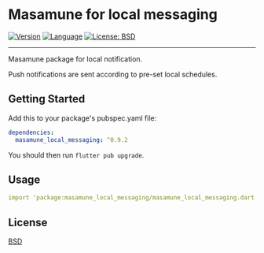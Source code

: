 # Masamune for local messaging

[![Version](https://img.shields.io/badge/version-0.9.2-blue.svg)](https://mathru.net)
[![Language](https://img.shields.io/badge/language-dart-blue.svg)](https://dart.dev/)
[![License: BSD](https://img.shields.io/badge/license-BSD-purple.svg)](https://opensource.org/licenses/BSD-3-Clause)

---------------------------------------

Masamune package for local notification.

Push notifications are sent according to pre-set local schedules.

## Getting Started

Add this to your package's pubspec.yaml file:
```yaml
dependencies:
  masamune_local_messaging: ^0.9.2
```
You should then run `flutter pub upgrade`.

## Usage

```yaml
import 'package:masamune_local_messaging/masamune_local_messaging.dart';
```

## License

[BSD](LICENSE)
